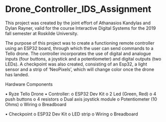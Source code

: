 # Drone_Controller_IDS_Assignment
This project was created by the joint effort of Athanasios Kandylas and Dylan Rayner, valid for the course Interactive Digital Systems for the 2019 fall semester at Roskilde University.

The purpose of this project was to create a functioning remote controller using an ESP32 board, through which the user can send commands to a Tello drone. The controller incorporates the use of digital and analogue inputs (four buttons, a joystick and a potentiometer) and digital outputs (two LEDs). A checkpoint was also created, consisting of an Esp32, a light sensor and a strip of ‘NeoPixels’, which will change color once the drone has landed.

Hardware Components
 
•	Ryze Tello Drone
•	Controller:
o	ESP32 Dev Kit
o	2 Led (Green, Red)
o	4 push buttons
o	4 resistors
o	Dual axis joystick module
o	Potentiometer (10 Ohms)
o	Wiring
o	Breadboard

•	Checkpoint
o	ESP32 Dev Kit
o	LED strip
o	Wiring
o	Breadboard
